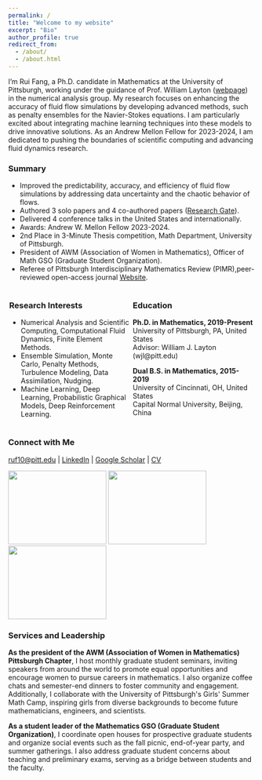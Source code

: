 ```yaml
---
permalink: /
title: "Welcome to my website"
excerpt: "Bio"
author_profile: true
redirect_from: 
  - /about/
  - /about.html
---
```


I’m Rui Fang, a Ph.D. candidate in Mathematics at the University of Pittsburgh, working under the guidance of Prof. William Layton ([webpage](https://www.mathematics.pitt.edu/people/ant-73)) in the numerical analysis group. My research focuses on enhancing the accuracy of fluid flow simulations by developing advanced methods, such as penalty ensembles for the Navier-Stokes equations. I am particularly excited about integrating machine learning techniques into these models to drive innovative solutions. As an Andrew Mellon Fellow for 2023-2024, I am dedicated to pushing the boundaries of scientific computing and advancing fluid dynamics research.

### Summary
- Improved the predictability, accuracy, and efficiency of fluid flow simulations by addressing data uncertainty and the chaotic behavior of flows.
- Authored 3 solo papers and 4 co-authored papers ([Research Gate](https://www.researchgate.net/profile/Rui-Fang-39)).
- Delivered 4 conference talks in the United States and internationally. 
- Awards: Andrew W. Mellon Fellow 2023-2024.
- 2nd Place in 3-Minute Thesis competition, Math Department, University of Pittsburgh.
- President of AWM (Association of Women in Mathematics), Officer of Math GSO (Graduate Student Organization).
- Referee of Pittsburgh Interdisciplinary Mathematics Review (PIMR),peer-reviewed open-access journal [Website](https://pimr.pitt.edu/pimr/).

<div style="display: flex;">
<div style="flex: 1; padding: 2px;">
<h3>Research Interests</h3>
<ul>
  <li>Numerical Analysis and Scientific Computing, Computational Fluid Dynamics, Finite Element Methods. </li>
  <li>Ensemble Simulation, Monte Carlo, Penalty Methods, Turbulence Modeling, Data Assimilation, Nudging. </li>
  <li>Machine Learning, Deep Learning, Probabilistic Graphical Models, Deep Reinforcement Learning. </li>
</ul>
</div>

<div style="flex: 1; padding: 2px;">
<h3>Education</h3>
<p><strong>Ph.D. in Mathematics, 2019-Present</strong><br>
University of Pittsburgh, PA, United States<br>
Advisor: William J. Layton (wjl@pitt.edu)</p>

<p><strong>Dual B.S. in Mathematics, 2015-2019</strong><br>
University of Cincinnati, OH, United States<br>
Capital Normal University, Beijing, China</p>
</div>
</div>

### Connect with Me
[ruf10@pitt.edu](mailto:ruf10@pitt.edu) | [LinkedIn](https://www.linkedin.com/in/ruf10/) | [Google Scholar](https://scholar.google.com/citations?user=W9GY0i0AAAAJ&hl=en) | [CV](https://ruf10.github.io/CV_RuiFang.pdf)

<img src="{{ site.url }}{{ site.baseurl }}/images/rui-single.jpg" style="width: 200px; height: 150px; object-fit: cover;" />
<img src="{{ site.url }}{{ site.baseurl }}/images/rui-ammcs.png" style="width: 200px; height: 150px; object-fit: cover;" />
<img src="{{ site.url }}{{ site.baseurl }}/images/finite_element_circus.jpg" style="width: 200px; height: 150px; object-fit: cover;" />

### Services and Leadership
**As the president of the AWM (Association of Women in Mathematics) Pittsburgh Chapter**, I host monthly graduate student seminars, inviting speakers from around the world to promote equal opportunities and encourage women to pursue careers in mathematics. I also organize coffee chats and semester-end dinners to foster community and engagement. Additionally, I collaborate with the University of Pittsburgh's Girls' Summer Math Camp, inspiring girls from diverse backgrounds to become future mathematicians, engineers, and scientists.

**As a student leader of the Mathematics GSO (Graduate Student Organization)**, I coordinate open houses for prospective graduate students and organize social events such as the fall picnic, end-of-year party, and summer gatherings. I also address graduate student concerns about teaching and preliminary exams, serving as a bridge between students and the faculty.












